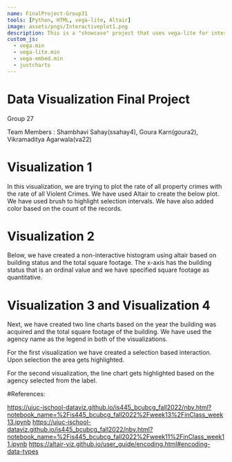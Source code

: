 ```yaml
---
name: FinalProject-Group31
tools: [Python, HTML, vega-lite, Altair]
image: assets/pngs/Interactiveplot1.png
description: This is a "showcase" project that uses vega-lite for interactive viz!
custom_js:
  - vega.min
  - vega-lite.min
  - vega-embed.min
  - justcharts
---
```



# Data Visualization Final Project
Group 27

Team Members : Shambhavi Sahay(ssahay4), Goura Karn(goura2), Vikramaditya Agarwala(va22)


# Visualization 1

In this visualization, we are trying to plot the rate of all property crimes with the rate of all Violent Crimes. We have used Altair to create the below plot. We have used brush to highlight selection intervals. We have also added color based on the count of the records.

<vegachart schema-url="{{ site.baseurl }}/assets/json/InteractivePlot1.json" style="width: 100%"></vegachart>

# Visualization 2

Below, we have created a non-interactive histogram using altair based on building status and the total square footage. The x-axis has the building status that is an ordinal value and we have specified square footage as quantitative.

<vegachart schema-url="{{ site.baseurl }}/assets/json/jsonBldgStatusVsSquareFootage.json" style="width: 100%"></vegachart>

# Visualization 3 and Visualization 4

Next, we have created two line charts based on the year the building was acquired and the total square footage of the building. We have used the agency name as the legend in both of the visualizations.

For the first visualization we have created a selection based interaction. Upon selection the area gets highlighted.

For the second visualization, the line chart gets highlighted based on the agency selected from the label.

<vegachart schema-url="{{ site.baseurl }}/assets/json/jsonIntYearAcquiredVsSquareFootage.json" style="width: 100%"></vegachart>

<vegachart schema-url="{{ site.baseurl }}/assets/json/jsonLabYearAcquiredVsSquareFootage.json" style="width: 100%"></vegachart>



#References:

https://uiuc-ischool-dataviz.github.io/is445_bcubcg_fall2022/nbv.html?notebook_name=%2Fis445_bcubcg_fall2022%2Fweek13%2FinClass_week13.ipynb
https://uiuc-ischool-dataviz.github.io/is445_bcubcg_fall2022/nbv.html?notebook_name=%2Fis445_bcubcg_fall2022%2Fweek11%2FinClass_week11.ipynb
https://altair-viz.github.io/user_guide/encoding.html#encoding-data-types


